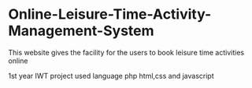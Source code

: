 # Online-Leisure-Time-Activity-Management-System
This website gives the facility for the users to book leisure time activities online

1st year IWT project
used language php
html,css and javascript


